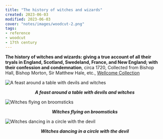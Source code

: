 ```yaml
---
title: "The history of witches and wizards"
created: 2023-06-03
modified: 2023-06-03
cover: "notes/images/woodcut-2.png"
tags:
- reference
- woodcut
- 17th century
---
```


**The history of witches and wizards: giving a true account of all their tryals in England, Scotland, Swedeland, France, and New England; with their confession and condemnation**, circa 1720, Collected from Bishop Hall, Bishop Morton, Sir Matthew Hale, etc., [Wellcome Collection](https://wellcomecollection.org/works/abkab8tq/images?id=a3nuy2zq)

![A feast around a table with devils and witches](notes/images/woodcut-2.png)
*<center>**A feast around a table with devils and witches**</center>*

![Witches flying on broomsticks](notes/images/woodcut-3.png)
*<center>**Witches flying on broomsticks**</center>*

![Witches dancing in a circle with the devil](notes/images/woodcut-4.png)
*<center>**Witches dancing in a circle with the devil**</center>*